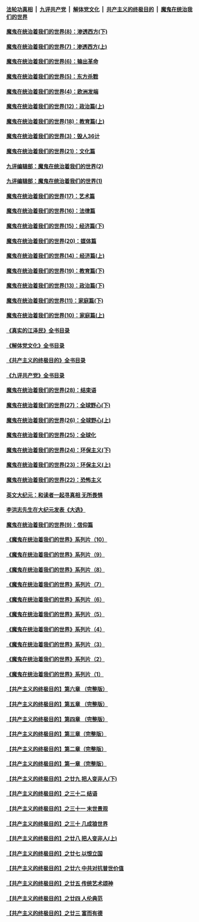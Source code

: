 ####  [法轮功真相](../../../../basic/blob/master/README.md?t=11021101) &nbsp;|&nbsp; [九评共产党](../../../../9ping.md/blob/master/README.md?t=11021101) &nbsp;|&nbsp; [解体党文化](../../../../jtdwh.md/blob/master/README.md?t=11021101)  &nbsp;|&nbsp; [共产主义的终极目的](../../../../gczydzjmd.md/blob/master/README.md?t=11021101) &nbsp;|&nbsp; [魔鬼在统治我们的世界](../../../../mgztzwmdsj.md/blob/master/README.md?t=11021101) 

#### [魔鬼在统治着我们的世界(8)：渗透西方(下)](../pages/nsc422/n10429603.md?t=11021101) 

#### [魔鬼在统治着我们的世界(7)：渗透西方(上)](../pages/nsc422/n10426013.md?t=11021101) 

#### [魔鬼在统治着我们的世界(6)：输出革命](../pages/nsc422/n10421536.md?t=11021101) 

#### [魔鬼在统治着我们的世界(5)：东方杀戮](../pages/nsc422/n10417707.md?t=11021101) 

#### [魔鬼在统治着我们的世界(4)：欧洲发端](../pages/nsc422/n10414890.md?t=11021101) 

#### [魔鬼在统治着我们的世界(12)：政治篇(上)](../pages/nsc422/n10444576.md?t=11021101) 

#### [魔鬼在统治着我们的世界(18)：教育篇(上)](../pages/nsc422/n10526970.md?t=11021101) 

#### [魔鬼在统治着我们的世界(3)：毁人36计](../pages/nsc422/n10411583.md?t=11021101) 

#### [魔鬼在统治着我们的世界(21)：文化篇](../pages/nsc422/n10597706.md?t=11021101) 

#### [九评编辑部：魔鬼在统治着我们的世界(2)](../pages/nsc422/n10410036.md?t=11021101) 

#### [九评编辑部：魔鬼在统治着我们的世界(1)](../pages/nsc422/n10406825.md?t=11021101) 

#### [魔鬼在统治着我们的世界(17)：艺术篇](../pages/nsc422/n10499093.md?t=11021101) 

#### [魔鬼在统治着我们的世界(16)：法律篇](../pages/nsc422/n10485969.md?t=11021101) 

#### [魔鬼在统治着我们的世界(15)：经济篇(下)](../pages/nsc422/n10469975.md?t=11021101) 

#### [魔鬼在统治着我们的世界(20)：媒体篇](../pages/nsc422/n10586579.md?t=11021101) 

#### [魔鬼在统治着我们的世界(14)：经济篇(上)](../pages/nsc422/n10457370.md?t=11021101) 

#### [魔鬼在统治着我们的世界(19)：教育篇(下)](../pages/nsc422/n10564808.md?t=11021101) 

#### [魔鬼在统治着我们的世界(13)：政治篇(下)](../pages/nsc422/n10448270.md?t=11021101) 

#### [魔鬼在统治着我们的世界(11)：家庭篇(下)](../pages/nsc422/n10440961.md?t=11021101) 

#### [魔鬼在统治着我们的世界(10)：家庭篇(上)](../pages/nsc422/n10435448.md?t=11021101) 

#### [《真实的江泽民》全书目录](../pages/nsc422/n13721399.md?t=11021101) 

#### [《解体党文化》全书目录](../pages/nsc422/n13721157.md?t=11021101) 

#### [《共产主义的终极目的》全书目录](../pages/nsc422/n13721048.md?t=11021101) 

#### [《九评共产党》全书目录](../pages/nsc422/n13708085.md?t=11021101) 

#### [魔鬼在统治着我们的世界(28)：结束语](../pages/nsc422/n10936246.md?t=11021101) 

#### [魔鬼在统治着我们的世界(27)：全球野心(下)](../pages/nsc422/n10928319.md?t=11021101) 

#### [魔鬼在统治着我们的世界(26)：全球野心(上)](../pages/nsc422/n10900318.md?t=11021101) 

#### [魔鬼在统治着我们的世界(25)：全球化](../pages/nsc422/n10788205.md?t=11021101) 

#### [魔鬼在统治着我们的世界(24)：环保主义(下)](../pages/nsc422/n10695307.md?t=11021101) 

#### [魔鬼在统治着我们的世界(23)：环保主义(上)](../pages/nsc422/n10688613.md?t=11021101) 

#### [魔鬼在统治着我们的世界(22)：恐怖主义](../pages/nsc422/n10614727.md?t=11021101) 

#### [英文大纪元：和读者一起寻真相 无所畏惧](../pages/nsc422/n12542027.md?t=11021101) 

#### [李洪志先生在大纪元发表《大选》](../pages/nsc422/n12534746.md?t=11021101) 

#### [魔鬼在统治着我们的世界(9)：信仰篇](../pages/nsc422/n10432159.md?t=11021101) 

#### [《魔鬼在统治着我们的世界》系列片（10）](../pages/nsc422/n12292670.md?t=11021101) 

#### [《魔鬼在统治着我们的世界》系列片（9）](../pages/nsc422/n12290859.md?t=11021101) 

#### [《魔鬼在统治着我们的世界》系列片（8）](../pages/nsc422/n12287445.md?t=11021101) 

#### [《魔鬼在统治着我们的世界》系列片（7）](../pages/nsc422/n12283425.md?t=11021101) 

#### [《魔鬼在统治着我们的世界》系列片（6）](../pages/nsc422/n12282314.md?t=11021101) 

#### [《魔鬼在统治着我们的世界》系列片（5）](../pages/nsc422/n12281419.md?t=11021101) 

#### [《魔鬼在统治着我们的世界》系列片（4）](../pages/nsc422/n12274024.md?t=11021101) 

#### [《魔鬼在统治着我们的世界》系列片（3）](../pages/nsc422/n12271322.md?t=11021101) 

#### [《魔鬼在统治着我们的世界》系列片（2）](../pages/nsc422/n12269049.md?t=11021101) 

#### [《魔鬼在统治着我们的世界》系列片（1）](../pages/nsc422/n12267575.md?t=11021101) 

#### [【共产主义的终极目的】第六章 （完整版）](../pages/nsc422/n11428913.md?t=11021101) 

#### [【共产主义的终极目的】第五章 （完整版）](../pages/nsc422/n11428912.md?t=11021101) 

#### [【共产主义的终极目的】第四章 （完整版）](../pages/nsc422/n11428907.md?t=11021101) 

#### [【共产主义的终极目的】第三章（完整版）](../pages/nsc422/n11428848.md?t=11021101) 

#### [【共产主义的终极目的】第二章（完整版）](../pages/nsc422/n11428831.md?t=11021101) 

#### [【共产主义的终极目的】第一章（完整版）](../pages/nsc422/n11417651.md?t=11021101) 

#### [【共产主义的终极目的】之廿九 把人变非人(下)](../pages/nsc422/n11344140.md?t=11021101) 

#### [【共产主义的终极目的】之三十二 结语](../pages/nsc422/n11360535.md?t=11021101) 

#### [【共产主义的终极目的】之三十一 末世景观](../pages/nsc422/n11351129.md?t=11021101) 

#### [【共产主义的终极目的】之三十 几成狼世界](../pages/nsc422/n11348280.md?t=11021101) 

#### [【共产主义的终极目的】之廿八 把人变非人(上)](../pages/nsc422/n11340492.md?t=11021101) 

#### [【共产主义的终极目的】之廿七 以恨立国](../pages/nsc422/n11336944.md?t=11021101) 

#### [【共产主义的终极目的】之廿六 中共对抗普世价值](../pages/nsc422/n11324785.md?t=11021101) 

#### [【共产主义的终极目的】之廿五 传统艺术颂神](../pages/nsc422/n11296396.md?t=11021101) 

#### [【共产主义的终极目的】之廿四 人伦典范](../pages/nsc422/n11296397.md?t=11021101) 

#### [【共产主义的终极目的】之廿三 富而有德](../pages/nsc422/n11283598.md?t=11021101) 

